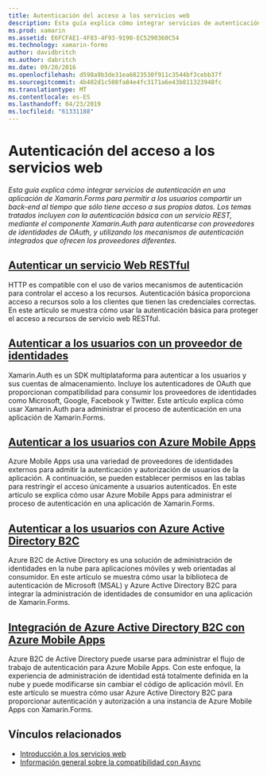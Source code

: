 ```yaml
---
title: Autenticación del acceso a los servicios web
description: Esta guía explica cómo integrar servicios de autenticación en una aplicación de Xamarin.Forms para permitir a los usuarios compartir un back-end al tiempo que sólo tiene acceso a sus propios datos.
ms.prod: xamarin
ms.assetid: E6FCFAE1-4F83-4F93-9190-EC5290360C54
ms.technology: xamarin-forms
author: davidbritch
ms.author: dabritch
ms.date: 09/20/2016
ms.openlocfilehash: d598a9b3de31ea6823530f911c3544bf3cebb37f
ms.sourcegitcommit: 4b402d1c508fa84e4fc3171a6e43b811323948fc
ms.translationtype: MT
ms.contentlocale: es-ES
ms.lasthandoff: 04/23/2019
ms.locfileid: "61331188"
---
```

# <a name="authenticating-access-to-web-services"></a>Autenticación del acceso a los servicios web

_Esta guía explica cómo integrar servicios de autenticación en una aplicación de Xamarin.Forms para permitir a los usuarios compartir un back-end al tiempo que sólo tiene acceso a sus propios datos. Los temas tratados incluyen con la autenticación básica con un servicio REST, mediante el componente Xamarin.Auth para autenticarse con proveedores de identidades de OAuth, y utilizando los mecanismos de autenticación integrados que ofrecen los proveedores diferentes._

## <a name="authenticating-a-restful-web-servicerestmd"></a>[Autenticar un servicio Web RESTful](rest.md)

HTTP es compatible con el uso de varios mecanismos de autenticación para controlar el acceso a los recursos. Autenticación básica proporciona acceso a recursos solo a los clientes que tienen las credenciales correctas. En este artículo se muestra cómo usar la autenticación básica para proteger el acceso a recursos de servicio web RESTful.

## <a name="authenticating-users-with-an-identity-provideroauthmd"></a>[Autenticar a los usuarios con un proveedor de identidades](oauth.md)

Xamarin.Auth es un SDK multiplataforma para autenticar a los usuarios y sus cuentas de almacenamiento. Incluye los autenticadores de OAuth que proporcionan compatibilidad para consumir los proveedores de identidades como Microsoft, Google, Facebook y Twitter. Este artículo explica cómo usar Xamarin.Auth para administrar el proceso de autenticación en una aplicación de Xamarin.Forms.

## <a name="authenticating-users-with-azure-mobile-appsazuremd"></a>[Autenticar a los usuarios con Azure Mobile Apps](azure.md)

Azure Mobile Apps usa una variedad de proveedores de identidades externos para admitir la autenticación y autorización de usuarios de la aplicación. A continuación, se pueden establecer permisos en las tablas para restringir el acceso únicamente a usuarios autenticados. En este artículo se explica cómo usar Azure Mobile Apps para administrar el proceso de autenticación en una aplicación de Xamarin.Forms.

## <a name="authenticating-users-with-azure-active-directory-b2cazure-ad-b2cmd"></a>[Autenticar a los usuarios con Azure Active Directory B2C](azure-ad-b2c.md)

Azure B2C de Active Directory es una solución de administración de identidades en la nube para aplicaciones móviles y web orientadas al consumidor. En este artículo se muestra cómo usar la biblioteca de autenticación de Microsoft (MSAL) y Azure Active Directory B2C para integrar la administración de identidades de consumidor en una aplicación de Xamarin.Forms.

## <a name="integrating-azure-active-directory-b2c-with-azure-mobile-appsazure-ad-b2c-mobile-appmd"></a>[Integración de Azure Active Directory B2C con Azure Mobile Apps](azure-ad-b2c-mobile-app.md)

Azure B2C de Active Directory puede usarse para administrar el flujo de trabajo de autenticación para Azure Mobile Apps. Con este enfoque, la experiencia de administración de identidad está totalmente definida en la nube y puede modificarse sin cambiar el código de aplicación móvil. En este artículo se muestra cómo usar Azure Active Directory B2C para proporcionar autenticación y autorización a una instancia de Azure Mobile Apps con Xamarin.Forms.

## <a name="related-links"></a>Vínculos relacionados

- [Introducción a los servicios web](~/cross-platform/data-cloud/web-services/index.md)
- [Información general sobre la compatibilidad con Async](~/cross-platform/platform/async.md)
